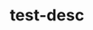 ---
title: test-desc
slug: hoge
tag: ['test', 'hoge']
image: next.jpeg
created_at: 2021-11-13T05:17:03
description: hoge-article
---